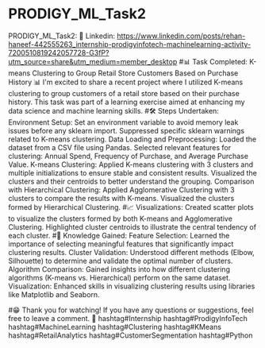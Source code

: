 # PRODIGY_ML_Task2
PRODIGY_ML_Task2:
📂 Linkedin: https://www.linkedin.com/posts/rehan-haneef-442555263_internship-prodigyinfotech-machinelearning-activity-7200510819242057728-G3fP?utm_source=share&utm_medium=member_desktop
#📊 Task Completed: K-means Clustering to Group Retail Store Customers Based on Purchase History 📊
I'm excited to share a recent project where I utilized K-means clustering to group customers of a retail store based on their purchase history. This task was part of a learning exercise aimed at enhancing my data science and machine learning skills.
#🛠️ Steps Undertaken:
Environment Setup:
Set an environment variable to avoid memory leak issues before any sklearn import.
Suppressed specific sklearn warnings related to K-means clustering.
Data Loading and Preprocessing:
Loaded the dataset from a CSV file using Pandas.
Selected relevant features for clustering: Annual Spend, Frequency of Purchase, and Average Purchase Value.
K-means Clustering:
Applied K-means clustering with 3 clusters and multiple initializations to ensure stable and consistent results.
Visualized the clusters and their centroids to better understand the grouping.
Comparison with Hierarchical Clustering:
Applied Agglomerative Clustering with 3 clusters to compare the results with K-means.
Visualized the clusters formed by Hierarchical Clustering.
#📈 Visualizations:
Created scatter plots to visualize the clusters formed by both K-means and Agglomerative Clustering.
Highlighted cluster centroids to illustrate the central tendency of each cluster.
#🧠 Knowledge Gained:
Feature Selection: Learned the importance of selecting meaningful features that significantly impact clustering results.
Cluster Validation: Understood different methods (Elbow, Silhouette) to determine and validate the optimal number of clusters.
Algorithm Comparison: Gained insights into how different clustering algorithms (K-means vs. Hierarchical) perform on the same dataset.
Visualization: Enhanced skills in visualizing clustering results using libraries like Matplotlib and Seaborn.

#😁 Thank you for watching! If you have any questions or suggestions, feel free to leave a comment. 🤝
hashtag#Internship 
hashtag#ProdigyInfoTech 
 hashtag#MachineLearning hashtag#Clustering hashtag#KMeans hashtag#RetailAnalytics hashtag#CustomerSegmentation hashtag#Python 
